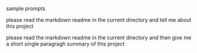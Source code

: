 sample prompts

please read the markdown readme in the current directory and tell me about this project


please read the markdown readme in the current directory and then give me a short single paragragh summary of this project